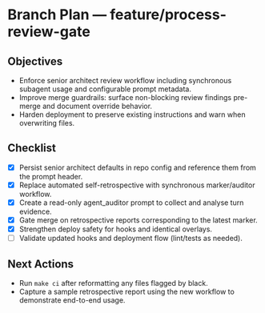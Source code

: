 # Branch Plan — feature/process-review-gate

## Objectives
- Enforce senior architect review workflow including synchronous subagent usage and configurable prompt metadata.
- Improve merge guardrails: surface non-blocking review findings pre-merge and document override behavior.
- Harden deployment to preserve existing instructions and warn when overwriting files.

## Checklist
- [x] Persist senior architect defaults in repo config and reference them from the prompt header.
- [x] Replace automated self-retrospective with synchronous marker/auditor workflow.
- [x] Create a read-only agent_auditor prompt to collect and analyse turn evidence.
- [x] Gate merge on retrospective reports corresponding to the latest marker.
- [x] Strengthen deploy safety for hooks and identical overlays.
- [ ] Validate updated hooks and deployment flow (lint/tests as needed).

## Next Actions
- Run `make ci` after reformatting any files flagged by black.
- Capture a sample retrospective report using the new workflow to demonstrate end-to-end usage.

